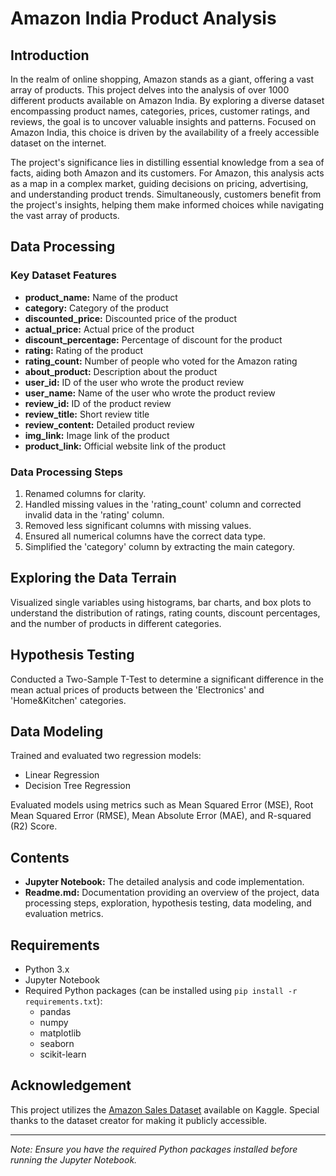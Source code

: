 # Amazon India Product Analysis

## Introduction

In the realm of online shopping, Amazon stands as a giant, offering a vast array of products. This project delves into the analysis of over 1000 different products available on Amazon India. By exploring a diverse dataset encompassing product names, categories, prices, customer ratings, and reviews, the goal is to uncover valuable insights and patterns. Focused on Amazon India, this choice is driven by the availability of a freely accessible dataset on the internet.

The project's significance lies in distilling essential knowledge from a sea of facts, aiding both Amazon and its customers. For Amazon, this analysis acts as a map in a complex market, guiding decisions on pricing, advertising, and understanding product trends. Simultaneously, customers benefit from the project's insights, helping them make informed choices while navigating the vast array of products.

## Data Processing

### Key Dataset Features

- **product_name:** Name of the product
- **category:** Category of the product
- **discounted_price:** Discounted price of the product
- **actual_price:** Actual price of the product
- **discount_percentage:** Percentage of discount for the product
- **rating:** Rating of the product
- **rating_count:** Number of people who voted for the Amazon rating
- **about_product:** Description about the product
- **user_id:** ID of the user who wrote the product review
- **user_name:** Name of the user who wrote the product review
- **review_id:** ID of the product review
- **review_title:** Short review title
- **review_content:** Detailed product review
- **img_link:** Image link of the product
- **product_link:** Official website link of the product

### Data Processing Steps

1. Renamed columns for clarity.
2. Handled missing values in the 'rating_count' column and corrected invalid data in the 'rating' column.
3. Removed less significant columns with missing values.
4. Ensured all numerical columns have the correct data type.
5. Simplified the 'category' column by extracting the main category.

## Exploring the Data Terrain

Visualized single variables using histograms, bar charts, and box plots to understand the distribution of ratings, rating counts, discount percentages, and the number of products in different categories.

## Hypothesis Testing

Conducted a Two-Sample T-Test to determine a significant difference in the mean actual prices of products between the 'Electronics' and 'Home&Kitchen' categories.

## Data Modeling

Trained and evaluated two regression models:
- Linear Regression
- Decision Tree Regression

Evaluated models using metrics such as Mean Squared Error (MSE), Root Mean Squared Error (RMSE), Mean Absolute Error (MAE), and R-squared (R2) Score.

## Contents

- **Jupyter Notebook:** The detailed analysis and code implementation.
- **Readme.md:** Documentation providing an overview of the project, data processing steps, exploration, hypothesis testing, data modeling, and evaluation metrics.

## Requirements

- Python 3.x
- Jupyter Notebook
- Required Python packages (can be installed using `pip install -r requirements.txt`):
  - pandas
  - numpy
  - matplotlib
  - seaborn
  - scikit-learn

## Acknowledgement

This project utilizes the [Amazon Sales Dataset](https://www.kaggle.com/datasets/karkavelrajaj/amazon-sales-dataset) available on Kaggle. Special thanks to the dataset creator for making it publicly accessible.

---

*Note: Ensure you have the required Python packages installed before running the Jupyter Notebook.*
